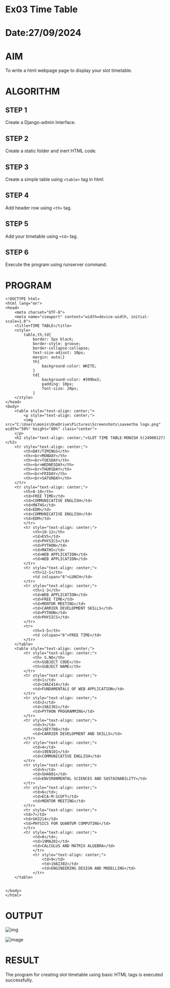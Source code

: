 # Ex03 Time Table
# Date:27/09/2024
# AIM
To write a html webpage page to display your slot timetable.

# ALGORITHM
## STEP 1
Create a Django-admin Interface.

## STEP 2
Create a static folder and inert HTML code.

## STEP 3
Create a simple table using `<table>` tag in html.

## STEP 4
Add header row using `<th>` tag.

## STEP 5
Add your timetable using `<td>` tag.

## STEP 6
Execute the program using runserver command.

# PROGRAM
```
<!DOCTYPE html>
<html lang="en">
<head>
    <meta charset="UTF-8">
    <meta name="viewport" content="width=device-width, initial-scale=1.0">
    <title>TIME TABLE</title>
    <style>
        table,th,td{
            border: 5px black;
            border-style: groove;
            border-collapse:collapse;
            text-size-adjust: 10px;
            margin: auto;}
            th{
                background-color: WHITE;
            }
            td{
                background-color: #399be2;
                padding: 10px;
                font-size: 20px;
            }
    </style>
</head>
<body>
    <table style="text-align: center;">
        <p style="text-align: center;">
        <img src="C:\Users\monis\OneDrive\Pictures\Screenshots\saveetha logo.png" width="50%" height="80%" class="center">
    </p>
    <h2 style="text-align: center;">SLOT TIME TABLE-MONISH S(24900127)</h2>
    <tr style="text-align: center;">
        <th>DAY/TIMINGS</th>
        <th><br>MONDAY</th>
        <th><br>TUESDAY</th>
        <th><br>WEDNESDAY</th>
        <th><br>THURSDAY</th>
        <th><br>FRIDAY</th>
        <th><br>SATURDAY</th>
    </tr>
    <tr style="text-align: center;">
        <th>8-10</th>
        <td>FREE TIME</td>
        <td>COMMUNICATIVE ENGLISH</td>
        <td>MATHS</td>
        <td>EDM</td>
        <td>COMMUNICATIVE ENGLISH</td>
        <td>EDM</td>
        </tr>
        <tr style="text-align: center;">
            <th>10-12</th>
            <td>EVS</td>
            <td>PHYSICS</td>
            <td>PYTHON</td>
            <td>MATHS</td>
            <td>WEB APPLICATION</td>
            <td>WEB APPLICATION</td>
        </tr>
        <tr style="text-align: center;">
            <th>12-1</th>
            <td colspan="6">LUNCH</td>
        </tr>
        <tr style="text-align: center;">
            <th>1-3</th>
            <td>WEB APPLICATION</td>
            <td>FREE TIME</td>
            <td>MENTOR MEETING</td>
            <td>CARRIER DEVELOPMENT SKILLS</td>
            <td>PYTHON</td>
            <td>PHYSICS</td>
        </tr>
        <tr>
            <th>3-5</th>
            <td colspan="6">FREE TIME</td>
        </tr>
    </table>
    <table style="text-align: center;">
        <tr style="text-align: center;">
            <th> S.NO</th>
            <th>SUBJECT CODE</th>
            <th>SUBJECT NAME</th>
        </tr>
        <tr style="text-align: center;">
            <td>1</td>
            <td>19AI414</td>
            <td>FUNDAMENTALS OF WEB APPLICATION</td>
        </tr>
        <tr style="text-align: center;">
            <td>2</td>
            <td>19AI301</td>
            <td>PYTHON PROGRAMMING</td>
        </tr>
        <tr style="text-align: center;">
            <td>3</td>
            <td>19EY708</td>
            <td>CARRIER DEVELOPMENT AND SKILLS</td>
        </tr>
        <tr style="text-align: center;">
            <td>4</td>
            <td>19EN101</td>
            <td>COMMUNICATIVE ENGLISH</td>
        </tr>
        <tr style="text-align: center;">
            <td>5</td>
            <td>SH4801</td>
            <td>ENVIRONMENTAL SCIENCES AND SUSTAINABILITY</td>
        </tr>
        <tr style="text-align: center;">
            <td>6</td>;
            <td>ECA-M-SCOFT</td>
            <td>MENTOR MEETING</td>
        </tr>
        <tr style="text-align: center;">
        <td>7</td>
        <td>SH3214</td>
        <td>PHYSICS FOR QUANTUM COMPUTING</td>
        </tr>
        <tr style="text-align: center;">
            <td>8</td>;
            <td>19MA201</td>
            <td>CALCULUS AND MATRIX ALGEBRA</td>
            </tr>
            <tr style="text-align: center;">
                <td>9</td>
                <td>19AI302</td>
                <td>ENGINEERING DESIGN AND MODELLING</td>
            </tr>
    </table>
    
    
</body>
</html>
```
# OUTPUT
![img](https://github.com/user-attachments/assets/dda390b5-68e3-441f-a9f9-0bf5cbce4590)

![image](https://github.com/user-attachments/assets/37c3f334-deeb-430f-8cbe-f33ae2e8e128)


# RESULT
The program for creating slot timetable using basic HTML tags is executed successfully.
